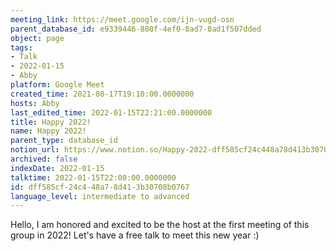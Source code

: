 ```yaml
---
meeting_link: https://meet.google.com/ijn-vugd-osn
parent_database_id: e9339446-880f-4ef0-8ad7-8ad1f507dded
object: page
tags:
- Talk
- 2022-01-15
- Abby
platform: Google Meet
created_time: 2021-08-17T19:10:00.0000000
hosts: Abby
last_edited_time: 2022-01-15T22:21:00.0000000
title: Happy 2022!
name: Happy 2022!
parent_type: database_id
notion_url: https://www.notion.so/Happy-2022-dff585cf24c448a78d413b30708b0767
archived: false
indexDate: 2022-01-15
talktime: 2022-01-15T22:00:00.0000000
id: dff585cf-24c4-48a7-8d41-3b30708b0767
language_level: intermediate to advanced
---
```


Hello, I am honored and excited to be the host at the first meeting of this group in 2022! Let's have a free talk to meet this new year :)





